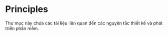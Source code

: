 # Principles

Thư mục này chứa các tài liệu liên quan đến các nguyên tắc thiết kế và phát triển phần mềm.